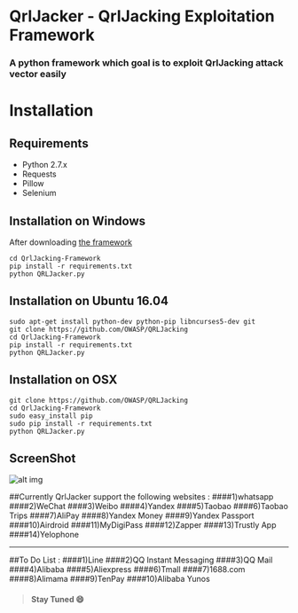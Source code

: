 # QrlJacker - QrlJacking Exploitation Framework
### A python framework which goal is to exploit QrlJacking attack vector easily

# Installation

## Requirements
* Python 2.7.x
* Requests
* Pillow
* Selenium

## Installation on Windows

After downloading [the framework](https://github.com/OWASP/QRLJacking)
  
  	cd QrlJacking-Framework
	pip install -r requirements.txt
	python QRLJacker.py

## Installation on Ubuntu 16.04

	sudo apt-get install python-dev python-pip libncurses5-dev git
	git clone https://github.com/OWASP/QRLJacking
	cd QrlJacking-Framework
	pip install -r requirements.txt
	python QRLJacker.py

## Installation on OSX

	git clone https://github.com/OWASP/QRLJacking
	cd QrlJacking-Framework
	sudo easy_install pip
	sudo pip install -r requirements.txt
	python QRLJacker.py

## ScreenShot
![alt img](https://github.com/OWASP/QRLJacking/blob/master/QrlJacking-Framework/ScreenShot.PNG)

##Currently QrlJacker support the following websites :
####1)whatsapp
####2)WeChat
####3)Weibo
####4)Yandex
####5)Taobao
####6)Taobao Trips
####7)AliPay
####8)Yandex Money
####9)Yandex Passport
####10)Airdroid
####11)MyDigiPass
####12)Zapper
####13)Trustly App
####14)Yelophone

------------------

##To Do List :
####1)Line
####2)QQ Instant Messaging
####3)QQ Mail
####4)Alibaba
####5)Aliexpress
####6)Tmall
####7)1688.com
####8)Alimama
####9)TenPay
####10)Alibaba Yunos

> #### Stay Tuned :smile:
